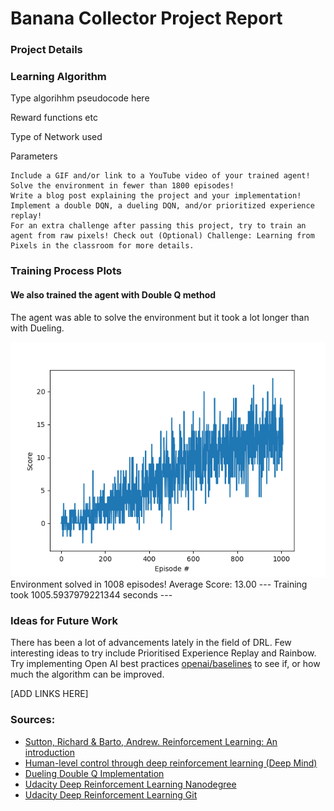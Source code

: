 [//]: # (Image References)

[image1]: https://user-images.githubusercontent.com/10624937/42135619-d90f2f28-7d12-11e8-8823-82b970a54d7e.gif "Trained Agent"

# Banana Collector Project Report

### Project Details

### Learning Algorithm

Type algorihhm pseudocode here

Reward functions etc

Type of Network used

Parameters

    Include a GIF and/or link to a YouTube video of your trained agent!
    Solve the environment in fewer than 1800 episodes!
    Write a blog post explaining the project and your implementation!
    Implement a double DQN, a dueling DQN, and/or prioritized experience replay!
    For an extra challenge after passing this project, try to train an agent from raw pixels! Check out (Optional) Challenge: Learning from Pixels in the classroom for more details.



### Training Process Plots



#### We also trained the agent with Double Q method

The agent was able to solve the environment but it took a lot longer than with Dueling.

![Double Q Training took 1008 episodes](outputs/DoubleQ_training_plot.png)
    Environment solved in 1008 episodes!	Average Score: 13.00
    --- Training took 1005.5937979221344 seconds ---

### Ideas for Future Work

There has been a lot of advancements lately in the field of DRL. Few interesting ideas to try include Prioritised Experience Replay and Rainbow. 
Try implementing Open AI best practices [openai/baselines](https://github.com/openai/baselines) to see if, or how much the algorithm can be improved.

[ADD LINKS HERE]

### Sources:

- [Sutton, Richard & Barto, Andrew. Reinforcement Learning: An introduction](http://incompleteideas.net/book/RLbook2018.pdf)
- [Human-level control through deep reinforcement learning (Deep Mind)](https://storage.googleapis.com/deepmind-media/dqn/DQNNaturePaper.pdf)
- [Dueling Double Q Implementation](https://github.com/simoninithomas/Deep_reinforcement_learning_Course/tree/master/Dueling%20Double%20DQN%20with%20PER%20and%20fixed-q%20targets)
- [Udacity Deep Reinforcement Learning Nanodegree](https://www.udacity.com/course/deep-reinforcement-learning-nanodegree--nd893)
- [Udacity Deep Reinforcement Learning Git](https://github.com/udacity/deep-reinforcement-learning)

